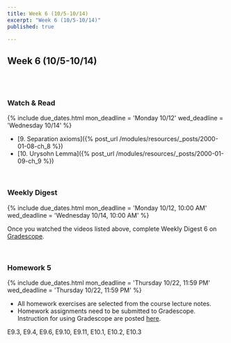 ```yaml
---
title: Week 6 (10/5-10/14)
excerpt: "Week 6 (10/5-10/14)"
published: true

---
```


## Week 6 (10/5-10/14)

<br/>
<br/>


### Watch & Read

{% include due_dates.html
mon_deadline = 'Monday 10/12'
wed_deadline = 'Wednesday 10/14'
%}



* [9. Separation axioms]({% post_url /modules/resources/_posts/2000-01-08-ch_8 %})
* [10. Urysohn Lemma]({% post_url /modules/resources/_posts/2000-01-09-ch_9 %})

<br/>

### Weekly Digest

{% include due_dates.html
mon_deadline = 'Monday 10/12, 10:00 AM'
wed_deadline = 'Wednesday 10/14, 10:00 AM'
%}

Once you watched the videos listed above, complete Weekly Digest 6 on [Gradescope](https://www.gradescope.com).

<br/>



### Homework 5


{% include due_dates.html
mon_deadline = 'Thursday 10/22, 11:59 PM'
wed_deadline = 'Thursday 10/22, 11:59 PM'
%}

* All homework exercises are selected from the course lecture notes.
* Homework assignments need to be submitted to Gradescope. Instruction for
using Gradescope are posted [here](https://www.ubgradescope.info/).


E9.3, E9.4, E9.6, E9.10, E9.11, E10.1, E10.2, E10.3
